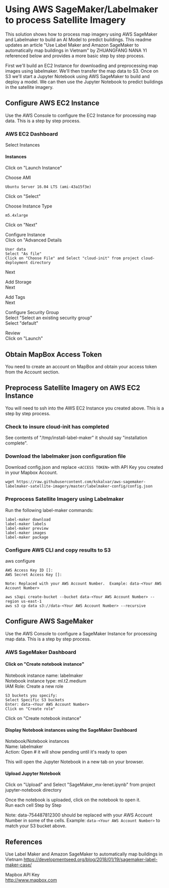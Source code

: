 Using AWS SageMaker/Labelmaker to process Satellite Imagery  
===========================================

This solution shows how to process map imagery using AWS SageMaker and Labelmaker to build an AI Model to predict buildings. This readme updates an article "Use Label Maker and Amazon SageMaker to automatically map buildings in Vietnam" by ZHUANGFANG NANA YI referenced below and provides a more basic step by step process.

First we'll build an EC2 Instance for downloading and preprocessing map images using labelmaker.  We'll then transfer the map data to S3.  Once on S3 we'll start a Jupyter Notebook using AWS SageMaker to build and deploy a model.  We can then use the Jupyter Notebook to predict buildings in the satellite imagery.

## Configure AWS EC2 Instance

Use the AWS Console to configure the EC2 Instance for processing map data.  This is a step by step process.

### AWS EC2 Dashboard
Select Instances

#### Instances
Click on "Launch Instance"

Choose AMI
```
Ubuntu Server 16.04 LTS (ami-43a15f3e)
```  
Click on "Select"

Choose Instance Type
```
m5.4xlarge
```
Click on "Next"

Configure Instance  
Click on "Advanced Details
```
User data
Select "As file"
Click on "Choose File" and Select "cloud-init" from project cloud-deployment directory 
```  
Next

Add Storage  
Next

Add Tags  
Next

Configure Security Group  
Select "Select an existing security group"  
Select "default"

Review  
Click on "Launch"

## Obtain MapBox Access Token

You need to create an account on MapBox and obtain your access token from the Account section.

## Preprocess Satellite Imagery on AWS EC2 Instance

You will need to ssh into the AWS EC2 Instance you created above.  This is a step by step process.

### Check to insure cloud-init has completed

See contents of "/tmp/install-label-maker" it should say "installation complete".

### Download the labelmaker json configuration file

Download config.json and replace ```<ACCESS TOKEN>``` with API Key you created in your Mapbox Account.  
```
wget https://raw.githubusercontent.com/kskalvar/aws-sagemaker-labelmaker-satellite-imagery/master/labelmaker-config/config.json  
```

### Preprocess Satellite Imagery using Labelmaker

Run the following label-maker commands:
```
label-maker download
label-maker labels
label-maker preview
label-maker images
label-maker package
```

### Configure AWS CLI and copy results to S3
aws configure
```
AWS Access Key ID []:
AWS Secret Access Key []:

Note: Replaced with your AWS Account Number.  Example: data-<Your AWS Account Number>

aws s3api create-bucket --bucket data-<Your AWS Account Number> --region us-east-1  
aws s3 cp data s3://data-<Your AWS Account Number> --recursive
```

## Configure AWS SageMaker
Use the AWS Console to configure a SageMaker Instance for processing map data.  This is a step by step process.

### AWS SageMaker Dashboard
#### Click on "Create notebook instance"
Notebook instance name: labelmaker  
Notebook instance type: ml.t2.medium  
IAM Role: Create a new role  
```
S3 buckets you specify:
Select Specific S3 buckets
Enter: data-<Your AWS Account Number>
Click on "Create role"
```
Click on "Create notebook instance"

#### Display Notebook instances using the SageMaker Dashboard
Notebook/Notebook instances  
Name: labelmaker  
Action: Open  # it will show pending until it's ready to open

This will open the Jupyter Notebook in a new tab on your browser.

#### Upload Jupyter Notebook

Click on "Upload" and Select "SageMaker_mx-lenet.ipynb" from project jupyter-notebook directory 

Once the notebook is uploaded, click on the notebook to open it.  
Run each cell Step by Step

Note: data-754487812300 should be replaced with your AWS Account Number in some of the cells.  Example: ```data-<Your AWS Account Number>``` to match your S3 bucket above.


## References
Use Label Maker and Amazon SageMaker to automatically map buildings in Vietnam
https://developmentseed.org/blog/2018/01/19/sagemaker-label-maker-case/

Mapbox API Key  
http://www.mapbox.com
